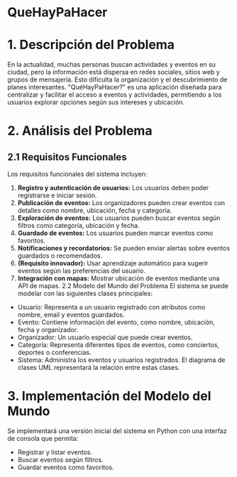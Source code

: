 # QueHayPaHacer
# 1. Descripción del Problema
En la actualidad, muchas personas buscan actividades y eventos en su ciudad, pero la información está dispersa en redes sociales, sitios web y grupos de mensajería. Esto dificulta la organización y el descubrimiento de planes interesantes.
"QuéHayPaHacer?" es una aplicación diseñada para centralizar y facilitar el acceso a eventos y actividades, permitiendo a los usuarios explorar opciones según sus intereses y ubicación.
# 2. Análisis del Problema
## 2.1 Requisitos Funcionales
Los requisitos funcionales del sistema incluyen:
1.	**Registro y autenticación de usuarios:** Los usuarios deben poder registrarse e iniciar sesión.
2.	**Publicación de eventos:** Los organizadores pueden crear eventos con detalles como nombre, ubicación, fecha y categoría.
3.	**Exploración de eventos:** Los usuarios pueden buscar eventos según filtros como categoría, ubicación y fecha.
4.	**Guardado de eventos:** Los usuarios pueden marcar eventos como favoritos.
5.	**Notificaciones y recordatorios:** Se pueden enviar alertas sobre eventos guardados o recomendados.
6.	**(Requisito innovador):** Usar aprendizaje automático para sugerir eventos según las preferencias del usuario.
7.	**Integración con mapas:** Mostrar ubicación de eventos mediante una API de mapas.
2.2 Modelo del Mundo del Problema
El sistema se puede modelar con las siguientes clases principales:
*	Usuario: Representa a un usuario registrado con atributos como nombre, email y eventos guardados.
*	Evento: Contiene información del evento, como nombre, ubicación, fecha y organizador.
*	Organizador: Un usuario especial que puede crear eventos.
*	Categoría: Representa diferentes tipos de eventos, como conciertos, deportes o conferencias.
* 	Sistema: Administra los eventos y usuarios registrados.
El diagrama de clases UML representará la relación entre estas clases.
# 3. Implementación del Modelo del Mundo
Se implementará una versión inicial del sistema en Python con una interfaz de consola que permita:
*	Registrar y listar eventos.
*	Buscar eventos según filtros.
*	Guardar eventos como favoritos.